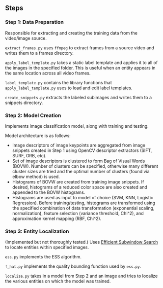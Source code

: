 
## Steps

### Step 1: Data Preparation

Responsible for extracting and creating the training data from the video/image source.

`extract_frames.py` uses `ffmpeg` to extract frames from a source video and writes them to a frames directory.

`apply_label_template.py` takes a static label template and applies it to all of the images in the specified folder. This is useful when an entity appears in the same location across all video frames.

`label_template.py` contains the library functions that `apply_label_template.py` uses to load and edit label templates.

`create_snippets.py` extracts the labeled subimages and writes them to a snippets directory.


### Step 2: Model Creation

Implements image classification model, along with training and testing.

Model architecture is as follows:
* Image descriptors of image keypoints are aggregated from image snippets created in Step 1 using OpenCV descriptor extractors (SIFT, SURF, ORB, etc).
* Set of image descriptors is clustered to form Bag of Visual Words (BOVW). Number of clusters can be specified, otherwise many different cluster sizes are tried and the optimal number of clusters (found via elbow method) is used.
* Histograms of BOVW are created from training image snippets. If desired, histograms of a reduced color space are also created and appended to the BOVW histograms.
* Histograms are used as input to model of choice (SVM, KNN, Logistic Regression). Before training/testing, histograms are transformed using the specified combination of data transformation (exponential scaling, normalization), feature selection (variance threshold, Chi^2), and approximation kernel mapping (RBF, Chi^2).


### Step 3: Entity Localization

(Implemented but not thoroughly tested.) Uses [Efficient Subwindow Search](https://ieeexplore.ieee.org/document/5166448) to locate entities within specified images.

`ess.py` implements the ESS algorithm.

`f_hat.py` implements the quality bounding function used by `ess.py`.

`localize.py` takes in a model from Step 2 and an image and tries to localize the various entities on which the model was trained.

